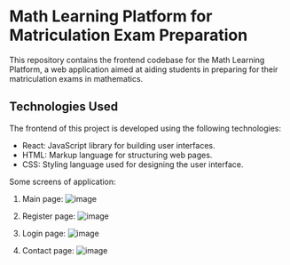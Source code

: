 <h1>Math Learning Platform for Matriculation Exam Preparation</h1>
This repository contains the frontend codebase for the Math Learning Platform, a web application aimed at aiding students in preparing for their matriculation exams in mathematics.

<h2>Technologies Used</h2>
The frontend of this project is developed using the following technologies:<br>

- React: JavaScript library for building user interfaces.<br>
- HTML: Markup language for structuring web pages.<br>
- CSS: Styling language used for designing the user interface.<br>


Some screens of application:
1. Main page:
   ![image](https://github.com/nikolawierzbowska/ProjectElGrande/assets/128071406/1bae1cc0-73e3-48fd-87b8-e8f34c7055c5)
   
2. Register page:
   ![image](https://github.com/nikolawierzbowska/ProjectElGrande/assets/128071406/634f9ea8-e937-4286-95a9-70696ee2fe60)

3. Login page:
   ![image](https://github.com/nikolawierzbowska/ProjectElGrande/assets/128071406/a76f36c4-0018-4112-a9eb-40e54236e3ed)

4. Contact page:
   ![image](https://github.com/nikolawierzbowska/ProjectElGrande/assets/128071406/9180c061-e322-4c8f-8296-49fdf182f33c)
 



